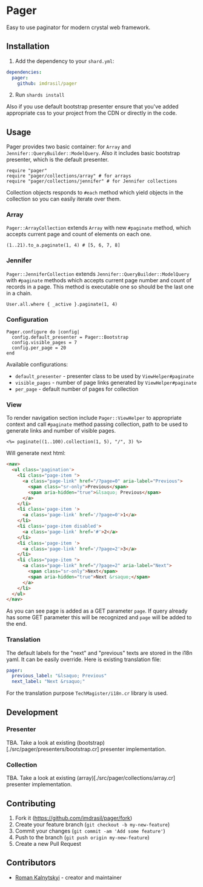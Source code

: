 # Pager

Easy to use paginator for modern crystal web framework.

## Installation

1. Add the dependency to your `shard.yml`:
```yaml
dependencies:
  pager:
    github: imdrasil/pager
```

2. Run `shards install`

Also if you use default bootstrap presenter ensure that you've added appropriate css to your project from the CDN or directly in the code.

## Usage

Pager provides two basic container: for `Array` and `Jennifer::QueryBuilder::ModelQuery`. Also it includes basic bootstrap presenter, which is the default presenter.

```crystal
require "pager"
require "pager/collections/array" # for arrays
require "pager/collections/jennifer" # for Jennifer collections
```

Collection objects responds to `#each` method which yield objects in the collection so you can easily iterate over them.

### Array

`Pager::ArrayCollection` extends `Array` with new `#paginate` method, which accepts current page and count of elements on each one.

```crystal
(1..21).to_a.paginate(1, 4) # [5, 6, 7, 8]
```

### Jennifer

`Pager::JenniferCollection` extends `Jennifer::QueryBuilder::ModelQuery` with `#paginate` methods which accepts current page number and count of records in a page. This method is executable one so should be the last one in a chain.

```crystal
User.all.where { _active }.paginate(1, 4)
```

### Configuration

```crystal
Pager.configure do |config|
  config.default_presenter = Pager::Bootstrap
  config.visible_pages = 7
  config.per_page = 20
end
```

Available configurations:

* `default_presenter` - presenter class to be used by `ViewHelper#paginate`
* `visible_pages` - number of page links generated by `ViewHelper#paginate`
* `per_page` - default number of pages for collection

### View

To render navigation section include `Pager::ViewHelper` to appropriate context and call `#paginate` method passing collection, path to be used to generate links and number of visible pages.

```erb
<%= paginate((1..100).collection(1, 5), "/", 3) %>
```

Will generate next html:

```html
<nav>
  <ul class='pagination'>
    <li class="page-item ">
      <a class="page-link" href="/?page=0" aria-label="Previous">
        <span class="sr-only">Previous</span>
        <span aria-hidden="true">&lsaquo; Previous</span>
      </a>
    </li>
    <li class='page-item '>
      <a class='page-link' href='/?page=0'>1</a>
    </li>
    <li class='page-item disabled'>
      <a class='page-link' href='#'>2</a>
    </li>
    <li class='page-item '>
      <a class='page-link' href='/?page=2'>3</a>
    </li>
    <li class="page-item ">
      <a class="page-link" href="/?page=2" aria-label="Next">
        <span class="sr-only">Next</span>
        <span aria-hidden="true">Next &rsaquo;</span>
      </a>
    </li>
  </ul>
</nav>
```

As you can see page is added as a GET parameter `page`. If query already has some GET parameter this will be recognized and `page` will be added to the end.

### Translation

The default labels for the "next" and "previous" texts are stored in the i18n yaml. It can be easily override. Here is existing translation file:

```yaml
pager:
  previous_label: "&lsaquo; Previous"
  next_label: "Next &rsaquo;"
```

For the translation purpose `TechMagister/i18n.cr` library is used.

## Development

### Presenter

TBA. Take a look at existing (bootstrap)[./src/pager/presenters/bootstrap.cr] presenter implementation.

### Collection

TBA. Take a look at existing (array)[./src/pager/collections/array.cr] presenter implementation.

## Contributing

1. Fork it (<https://github.com/imdrasil/pager/fork>)
2. Create your feature branch (`git checkout -b my-new-feature`)
3. Commit your changes (`git commit -am 'Add some feature'`)
4. Push to the branch (`git push origin my-new-feature`)
5. Create a new Pull Request

## Contributors

- [Roman Kalnytskyi](https://github.com/imdrasil) - creator and maintainer
